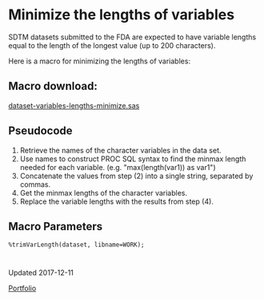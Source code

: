 # Minimize the lengths of variables

SDTM datasets submitted to the FDA are expected to have variable lengths equal to the length of the longest value (up to 200 characters). 

Here is a macro for minimizing the lengths of variables:

## Macro download: 
[dataset-variables-lengths-minimize.sas](dataset-variables-lengths-minimize.sas)

## Pseudocode
1. Retrieve the names of the character variables in the data set.
2. Use names to construct PROC SQL syntax to find the minmax length needed for each variable. (e.g. "max(length(var1)) as var1")
3. Concatenate the values from step (2) into a single string, separated by commas.
4. Get the minmax lengths of the character variables.
5. Replace the variable lengths with the results from step (4).

## Macro Parameters
```
%trimVarLength(dataset, libname=WORK);
```


#

Updated 2017-12-11

[Portfolio](/)

